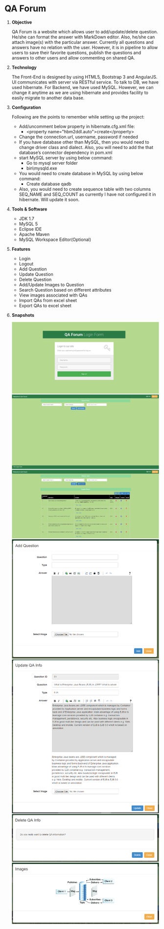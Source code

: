 # QA Forum
<ol>
  <li>
    <b>Objective</b>
    <br/>
    <p>
      QA Forum is a website which allows user to add/update/delete question. He/she can format the answer with MarkDown editor. Also, he/she can attach image(s) with the particular answer. Currently all questions and answers have no relation with the user. However, it is in pipeline to allow users to save their favorite questions, publish the questions and answers to other users and allow commenting on shared QA.
    </p>
  </li>
  <li>
    <b>Technology</b>
    <br/>
    <p>
      The Front-End is designed by using HTML5, Bootstrap 3 and AngularJS. UI communicates with server via RESTful service. To talk to DB, we have used hibernate. For Backend, we have used MySQL. However, we can change it anytime as we are using hibernate and provides facility to easily migrate to another data base.
    </p>
  </li>
  <li>
    <b>Configuration</b>
    <br/>
    <p>
      Following are the points to remember while setting up the project:
      <ul>
        <li>
          Add/uncomment below property in hibernate.cfg.xml file:
          <ul>
            <li>&lt;property name="hbm2ddl.auto"&gt;create&lt;/property&gt;</li>
          </ul>
        </li>
        <li>Change the connection.url, username, password if needed</li>
        <li>If you have database other than MySQL, then you would need to change driver class and dialect. Also, you will need to add the that database’s connector dependency in pom.xml</li>
        <li>start MySQL server by using below command:
          <ul>
            <li>Go to mysql server folder</li>
            <li>bin\mysqld.exe</li>
          </ul>
        </li>
        <li>You would need to create database in MySQL by using below command:
          <ul><li>Create database qadb</li></ul>
        </li>
        <li>Also, you would need to create sequence table with two columns SEQ_NAME and SEQ_COUNT as currently I have not configured it in hibernate. Will update it soon.</li>
      </ul>
    </p>
  </li>
  <li>
    <b>Tools & Software</b>
    <br/>
    <p>
      <ul>
        <li>JDK 1.7</li>
        <li>MySQL 5</li>
        <li>Eclipse IDE</li>
        <li>Apache Maven</li>
        <li>MySQL Workspace Editor(Optional)</li>
      </ul>
    </p>
  </li>
  <li>
    <b>Features</b>
    <br />
    <p>
      <ul>
        <li>Login</li>
        <li>Logout</li>
        <li>Add Question</li>
        <li>Update Question</li>
        <li>Delete Question</li>
        <li>Add/Update Images to Question</li>
        <li>Search Question based on different attributes</li>
        <li>View images associated with QAs</li>
        <li>Import QAs from excel sheet</li>
        <li>Export QAs to excel sheet</li>
      </ul>
    </p>
  </li>
  <li>
    <b>Snapshots</b>
    <br />
    <p>
      <img src="ProjectSnapshots/login_form.png" />
      <br />
      <img src="ProjectSnapshots/home_page.png" />
      <br />
      <img src="ProjectSnapshots/Search_Result.png" />
      <br />
      <img src="ProjectSnapshots/add_question.png" />
      <br />
      <img src="ProjectSnapshots/update_qa_info.png" />
      <br />
      <img src="ProjectSnapshots/delete_qa_info.png" />
      <br />
      <img src="ProjectSnapshots/image_pop_up.png" />
      <br />
    </p>
  </li>
</ol>
